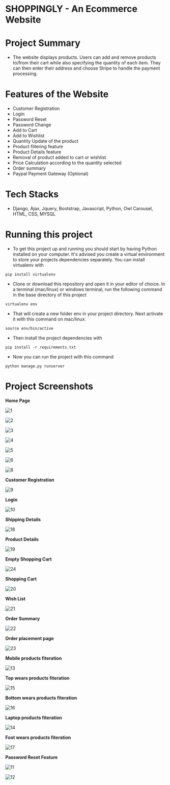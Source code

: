 # **SHOPPINGLY - An Ecommerce Website**


# **Project Summary**
- The website displays products. Users can add and remove products to/from their cart while also specifying the quantity of each item. They can then enter their address and choose Stripe to handle the payment processing.


# **Features of the Website** 
- Customer Registration
- Login
- Password Reset
- Password Change
- Add to Cart
- Add to Wishlist
- Quantity Update of the product
- Product filtering feature
- Product Details feature
- Removal of product added to cart or wishlist
- Price Calculation according to the quantity selected
- Order summary
- Paypal Payment Gateway (Optional)

# **Tech Stacks**
- Django, Ajax, Jquery, Bootstrap, Javascript, Python, Owl Carousel, HTML, CSS, MYSQL


# **Running this project**
- To get this project up and running you should start by having Python installed on your computer. It's advised you create a virtual environment to store your projects dependencies separately. You can install virtualenv with

`pip install virtualenv`

- Clone or download this repository and open it in your editor of choice. In a terminal (mac/linux) or windows terminal, run the following command in the base directory of this project

`virtualenv env`

- That will create a new folder env in your project directory. Next activate it with this command on mac/linux:

`source env/bin/active`

- Then install the project dependencies with

`pip install -r requirements.txt`

- Now you can run the project with this command

`python manage.py runserver`

# **Project Screenshots**

**Home Page**

![1](https://user-images.githubusercontent.com/48528522/120102518-0be1b400-c169-11eb-8501-4f5d73f8fd64.png)

![2](https://user-images.githubusercontent.com/48528522/120102619-7f83c100-c169-11eb-8683-296d63cbb957.png)

![3](https://user-images.githubusercontent.com/48528522/120102649-a3df9d80-c169-11eb-8d2d-db7670034765.png)

![4](https://user-images.githubusercontent.com/48528522/120102672-bd80e500-c169-11eb-8ba9-a44952cafdf4.png)

![5](https://user-images.githubusercontent.com/48528522/120102763-3da74a80-c16a-11eb-8871-4115dde68a4b.png)

![6](https://user-images.githubusercontent.com/48528522/120102862-9d9df100-c16a-11eb-9bf8-d70ecfaed41c.png)

![8](https://user-images.githubusercontent.com/48528522/120102892-b9a19280-c16a-11eb-8f3b-364e1aeb622c.png)

**Customer Registration**

![9](https://user-images.githubusercontent.com/48528522/120102956-02f1e200-c16b-11eb-93b0-694346e12df4.png)


**Login**

![10](https://user-images.githubusercontent.com/48528522/120103334-c2936380-c16c-11eb-8fe0-a5397d5a71a6.png)

**Shipping Details**

![18](https://user-images.githubusercontent.com/48528522/120103350-ce7f2580-c16c-11eb-896d-3145cb196f81.png)

**Product Details**

![19](https://user-images.githubusercontent.com/48528522/120103360-d9d25100-c16c-11eb-944f-ffbdb7608965.png)

**Empty Shopping Cart**

![24](https://user-images.githubusercontent.com/48528522/120103368-e656a980-c16c-11eb-88f5-6c4684814e76.png)


**Shopping Cart**

![20](https://user-images.githubusercontent.com/48528522/120103377-f40c2f00-c16c-11eb-8fe0-748f7327b698.png)

**Wish List**

![21](https://user-images.githubusercontent.com/48528522/120103384-fcfd0080-c16c-11eb-9259-aef3d85fa19c.png)

**Order Summary**

![22](https://user-images.githubusercontent.com/48528522/120103403-156d1b00-c16d-11eb-8da3-b7edd1a841d8.png)

**Order placement page**

![23](https://user-images.githubusercontent.com/48528522/120103446-42b9c900-c16d-11eb-82f4-35f94833c169.png)

**Mobile products fiteration**

![13](https://user-images.githubusercontent.com/48528522/120103472-59f8b680-c16d-11eb-854c-af1443789f1a.png)


**Top wears products fiteration**

![15](https://user-images.githubusercontent.com/48528522/120103493-798fdf00-c16d-11eb-927b-4a503915ad82.png)


**Bottom wears products fiteration**

![16](https://user-images.githubusercontent.com/48528522/120103506-84e30a80-c16d-11eb-8b24-1997e1ec1f9a.png)


**Laptop products fiteration**

![14](https://user-images.githubusercontent.com/48528522/120103522-a512c980-c16d-11eb-86c0-78e0333932af.png)

**Foot wears products fiteration**

![17](https://user-images.githubusercontent.com/48528522/120103530-a9d77d80-c16d-11eb-82c7-869c8284cd10.png)


**Password Reset Feature**

![11](https://user-images.githubusercontent.com/48528522/120103538-b65bd600-c16d-11eb-8534-8b7d3e038650.png)

![12](https://user-images.githubusercontent.com/48528522/120103542-b9ef5d00-c16d-11eb-9af7-b3d93721c9d1.png)






















